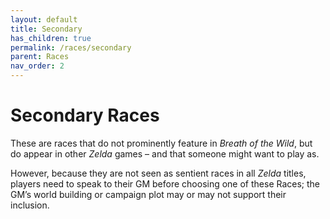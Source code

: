 ```yaml
---
layout: default
title: Secondary
has_children: true
permalink: /races/secondary
parent: Races
nav_order: 2
---
```


# Secondary Races

These are races that do not prominently feature in *Breath of the Wild*, but do appear in other *Zelda* games – and that someone might want to play as.

However, because they are not seen as sentient races in all *Zelda* titles, players need to speak to their GM before choosing one of these Races; the GM’s world building or campaign plot may or may not support their inclusion.
